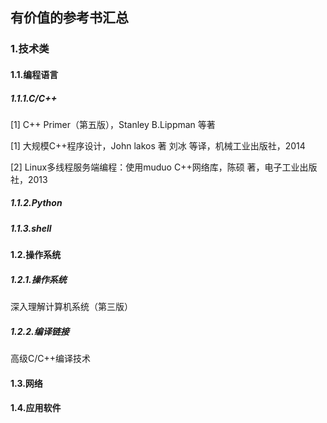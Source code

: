 ## 有价值的参考书汇总

### 1.技术类

#### 1.1.编程语言

##### 1.1.1.C/C++

[1] C++ Primer（第五版），Stanley B.Lippman 等著

[1] 大规模C++程序设计，John lakos 著  刘冰 等译，机械工业出版社，2014

[2] Linux多线程服务端编程：使用muduo C++网络库，陈硕 著，电子工业出版社，2013

##### 1.1.2.Python


##### 1.1.3.shell

#### 1.2.操作系统

##### 1.2.1.操作系统

深入理解计算机系统（第三版）

##### 1.2.2.编译链接

高级C/C++编译技术

#### 1.3.网络

#### 1.4.应用软件
